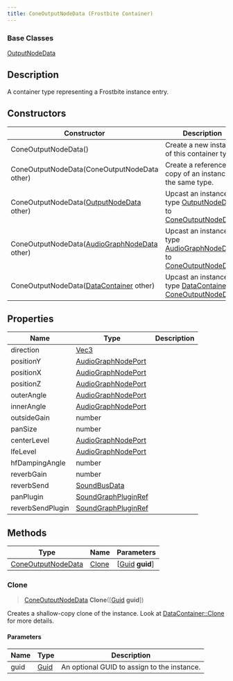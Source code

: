 ```yaml
---
title: ConeOutputNodeData (Frostbite Container)
---
```

### Base Classes

[OutputNodeData](OutputNodeData)

## Description

A container type representing a Frostbite instance entry.

## Constructors

| Constructor                                                                   | Description                                                                                                                 |
| ----------------------------------------------------------------------------- | --------------------------------------------------------------------------------------------------------------------------- |
| ConeOutputNodeData()                                                          | Create a new instance of this container type.                                                                               |
| ConeOutputNodeData(ConeOutputNodeData other)                                  | Create a reference copy of an instance of the same type.                                                                    |
| ConeOutputNodeData([OutputNodeData](OutputNodeData) other)                    | Upcast an instance of type [OutputNodeData](OutputNodeData) to [ConeOutputNodeData](ConeOutputNodeData).                    |
| ConeOutputNodeData([AudioGraphNodeData](AudioGraphNodeData) other)            | Upcast an instance of type [AudioGraphNodeData](AudioGraphNodeData) to [ConeOutputNodeData](ConeOutputNodeData).            |
| ConeOutputNodeData([DataContainer](/vext/ref/cls/shr/datacontainer) other) | Upcast an instance of type [DataContainer](/vext/ref/cls/shr/datacontainer) to [ConeOutputNodeData](ConeOutputNodeData). |

## Properties

| Name             | Type                                       | Description |
| ---------------- | ------------------------------------------ | ----------- |
| direction        | [Vec3](/vext/ref/cls/shr/Vec3)          |             |
| positionY        | [AudioGraphNodePort](AudioGraphNodePort)   |             |
| positionX        | [AudioGraphNodePort](AudioGraphNodePort)   |             |
| positionZ        | [AudioGraphNodePort](AudioGraphNodePort)   |             |
| outerAngle       | [AudioGraphNodePort](AudioGraphNodePort)   |             |
| innerAngle       | [AudioGraphNodePort](AudioGraphNodePort)   |             |
| outsideGain      | number                                     |             |
| panSize          | number                                     |             |
| centerLevel      | [AudioGraphNodePort](AudioGraphNodePort)   |             |
| lfeLevel         | [AudioGraphNodePort](AudioGraphNodePort)   |             |
| hfDampingAngle   | number                                     |             |
| reverbGain       | number                                     |             |
| reverbSend       | [SoundBusData](SoundBusData)               |             |
| panPlugin        | [SoundGraphPluginRef](SoundGraphPluginRef) |             |
| reverbSendPlugin | [SoundGraphPluginRef](SoundGraphPluginRef) |             |

## Methods

| Type                                     | Name            | Parameters                                     |
| ---------------------------------------- | --------------- | ---------------------------------------------- |
| [ConeOutputNodeData](ConeOutputNodeData) | [Clone](#clone) | \[[Guid](/vext/ref/cls/shr/guid) **guid**\] |

### Clone

> [ConeOutputNodeData](ConeOutputNodeData) **Clone**(\[[Guid](/vext/ref/cls/shr/guid) **guid**\])

Creates a shallow-copy clone of the instance. Look at [DataContainer::Clone](/vext/ref/cls/shr/datacontainer#clone) for more details.

#### Parameters

| Name | Type         | Description                                 |
| ---- | ------------ | ------------------------------------------- |
| guid | [Guid](Guid) | An optional GUID to assign to the instance. |
